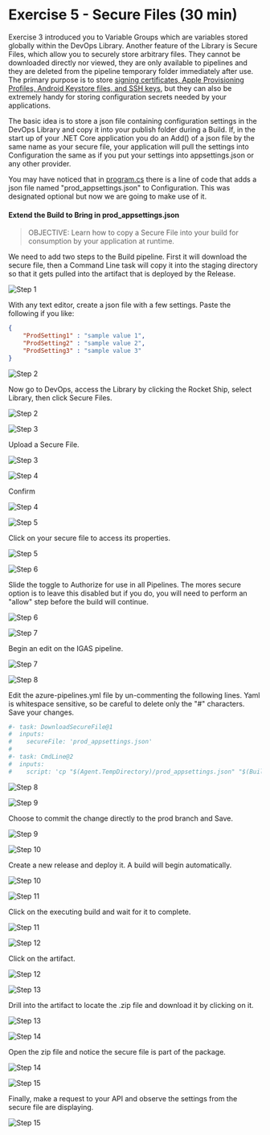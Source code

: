 # Exercise 5 - Secure Files (30 min)

Exercise 3 introduced you to Variable Groups which are variables stored globally within the DevOps Library. Another feature of the Library is Secure Files, which allow you to securely store arbitrary files. They cannot be downloaded directly nor viewed, they are only available to pipelines and they are deleted from the pipeline temporary folder immediately after use. The primary purpose is to store [signing certificates, Apple Provisioning Profiles, Android Keystore files, and SSH keys](https://docs.microsoft.com/en-us/azure/devops/pipelines/library/secure-files?view=azure-devops), but they can also be extremely handy for storing configuration secrets needed by your applications.

The basic idea is to store a json file containing configuration settings in the DevOps Library and copy it into your publish folder during a Build. If, in the start up of your .NET Core application you do an Add() of a json file by the same name as your secure file, your application will pull the settings into Configuration the same as if you put your settings into appsettings.json or any other provider.

You may have noticed that in [program.cs](/Program.cs) there is a line of code that adds a json file named "prod_appsettings.json" to Configuration. This was designated optional but now we are going to make use of it.

#### Extend the Build to Bring in prod_appsettings.json

> OBJECTIVE: Learn how to copy a Secure File into your build for consumption by your application at runtime.

We need to add two steps to the Build pipeline. First it will download the secure file, then a Command Line task will copy it into the staging directory so that it gets pulled into the artifact that is deployed by the Release.


![Step 1](./img/steps/step1.png)

With any text editor, create a json file with a few settings. Paste the following if you like:
    
````json
{
    "ProdSetting1" : "sample value 1",
    "ProdSetting2" : "sample value 2",
    "ProdSetting3" : "sample value 3"
}
````

![Step 2](./img/steps/step2.png)

Now go to DevOps, access the Library by clicking the Rocket Ship, select Library, then click Secure Files.

![Step 2](./img/secure_file_1.png)

![Step 3](./img/steps/step3.png)

Upload a Secure File.

![Step 3](./img/secure_file_2.png)

![Step 4](./img/steps/step4.png)

Confirm

![Step 4](./img/secure_file_3.png)

![Step 5](./img/steps/step5.png)

Click on your secure file to access its properties.

![Step 5](./img/secure_file_4.png)

![Step 6](./img/steps/step6.png)

Slide the toggle to Authorize for use in all Pipelines. The mores secure option is to leave this disabled but if you do, you will need to perform an "allow" step before the build will continue.

![Step 6](./img/secure_file_5.png)

![Step 7](./img/steps/step7.png)

Begin an edit on the IGAS pipeline.

![Step 7](./img/secure_file_7.png)

![Step 8](./img/steps/step8.png)

Edit the azure-pipelines.yml file by un-commenting the following lines. Yaml is whitespace sensitive, so be careful to delete only the "#" characters. Save your changes.

````yaml
#- task: DownloadSecureFile@1
#  inputs:
#    secureFile: 'prod_appsettings.json'
#
#- task: CmdLine@2
#  inputs:
#    script: 'cp "$(Agent.TempDirectory)/prod_appsettings.json" "$(Build.ArtifactStagingDirectory)"'
````
![Step 8](./img/secure_file_8.png)

![Step 9](./img/steps/step9.png)

Choose to commit the change directly to the prod branch and Save. 

![Step 9](./img/secure_file_9.png)

![Step 10](./img/steps/step10.png)

Create a new release and deploy it. A build will begin automatically.

![Step 10](./img/secure_file_10.png)

![Step 11](./img/steps/step11.png)

Click on the executing build and wait for it to complete.

![Step 11](./img/secure_file_11.png)

![Step 12](./img/steps/step12.png)

Click on the artifact.

![Step 12](./img/secure_file_12.png)

![Step 13](./img/steps/step13.png)

Drill into the artifact to locate the .zip file and download it by clicking on it.

![Step 13](./img/secure_file_13.png)

![Step 14](./img/steps/step14.png)

Open the zip file and notice the secure file is part of the package.

![Step 14](./img/secure_file_14.png)

![Step 15](./img/steps/step15.png)

Finally, make a request to your API and observe the settings from the secure file are displaying.

![Step 15](./img/secure_file_15.png)




